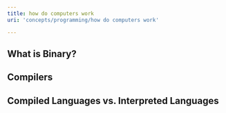 ```yaml
---
title: how do computers work
uri: 'concepts/programming/how do computers work'

---
```

## What is Binary?

## Compilers

## Compiled Languages vs. Interpreted Languages